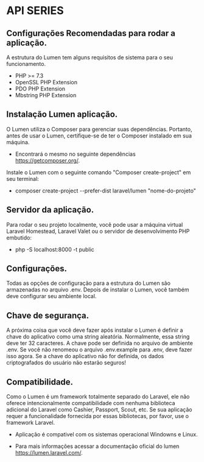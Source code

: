 # API SERIES


## Configurações Recomendadas para rodar a aplicação.

A estrutura do Lumen tem alguns requisitos de sistema para o seu funcionamento.

 * PHP >= 7.3
 * OpenSSL PHP Extension
 * PDO PHP Extension
 * Mbstring PHP Extension



## Instalação Lumen aplicação.

 O Lumen utiliza o Composer para gerenciar suas dependências. Portanto, antes de usar o Lumen, certifique-se de ter o Composer instalado em sua máquina.

 * Encontrará o mesmo no seguinte dependências https://getcomposer.org/.


 Instale o Lumen com o seguinte comando "Composer create-project" em seu terminal:

 * composer create-project --prefer-dist laravel/lumen "nome-do-projeto"


## Servidor da aplicação.

 Para rodar o seu projeto localmente, você pode usar a máquina virtual Laravel Homestead, Laravel Valet ou o servidor de desenvolvimento PHP embutido:

 * php -S localhost:8000 -t public


## Configurações.

 Todas as opções de configuração para a estrutura do Lumen são armazenadas no arquivo .env. Depois de instalar o Lumen, você também deve configurar seu ambiente local.


## Chave de segurança.

 A próxima coisa que você deve fazer após instalar o Lumen é definir a chave do aplicativo como uma string aleatória. Normalmente, essa string deve ter 32 caracteres. A chave pode ser definida no arquivo de ambiente .env. Se você não renomeou o arquivo .env.example para .env, deve fazer isso agora. Se a chave do aplicativo não for definida, os dados criptografados do usuário não estarão seguros!

## Compatibilidade.

 Como o Lumen é um framework totalmente separado do Laravel, ele não oferece intencionalmente compatibilidade com nenhuma biblioteca adicional do Laravel como Cashier, Passport, Scout, etc. Se sua aplicação requer a funcionalidade fornecida por essas bibliotecas, por favor, use o framework Laravel.

 * Aplicação é compativel com os sistemas operacional Windowns e Linux.


 * Para mais informações acessar a documentação oficial do lumen https://lumen.laravel.com/.


